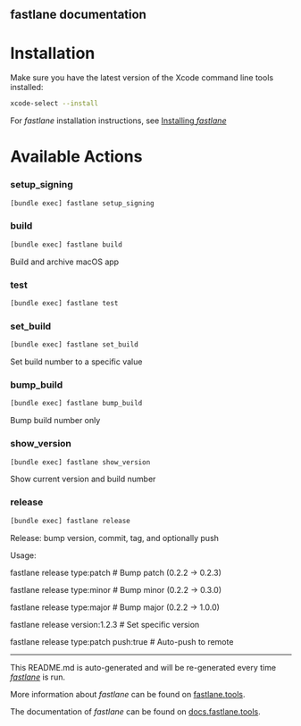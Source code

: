 fastlane documentation
----

# Installation

Make sure you have the latest version of the Xcode command line tools installed:

```sh
xcode-select --install
```

For _fastlane_ installation instructions, see [Installing _fastlane_](https://docs.fastlane.tools/#installing-fastlane)

# Available Actions

### setup_signing

```sh
[bundle exec] fastlane setup_signing
```



### build

```sh
[bundle exec] fastlane build
```

Build and archive macOS app

### test

```sh
[bundle exec] fastlane test
```



### set_build

```sh
[bundle exec] fastlane set_build
```

Set build number to a specific value

### bump_build

```sh
[bundle exec] fastlane bump_build
```

Bump build number only

### show_version

```sh
[bundle exec] fastlane show_version
```

Show current version and build number

### release

```sh
[bundle exec] fastlane release
```

Release: bump version, commit, tag, and optionally push

Usage:

  fastlane release type:patch           # Bump patch (0.2.2 → 0.2.3)

  fastlane release type:minor           # Bump minor (0.2.2 → 0.3.0)

  fastlane release type:major           # Bump major (0.2.2 → 1.0.0)

  fastlane release version:1.2.3        # Set specific version

  fastlane release type:patch push:true # Auto-push to remote

----

This README.md is auto-generated and will be re-generated every time [_fastlane_](https://fastlane.tools) is run.

More information about _fastlane_ can be found on [fastlane.tools](https://fastlane.tools).

The documentation of _fastlane_ can be found on [docs.fastlane.tools](https://docs.fastlane.tools).

